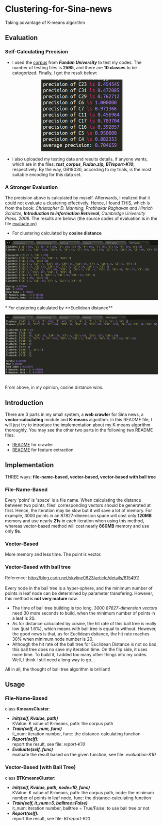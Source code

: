 # Clustering-for-Sina-news
Taking advantage of K-means algorithm

## Evaluation
### Self-Calculating Precision
* I used the [corpus](http://www.nlpir.org/?action-viewnews-itemid-103) from _**Fundan University**_ to test my codes. The number of testing files is **2595**, and there are **10 classes** to be catogorized. Finally, I got the result below:<br>

<p align="center"><img src="https://github.com/MeteorYee/Clustering-for-Sina-news/blob/master/images/K-means-precision.png" /></p>

* I also uploaded my testing data and results details, if anyone wants, which are in the files: _**test_corpus_Fudan.zip, BTreport-K10**_, respectively. By the way, GB18030, according to my trials, is the most suitable encoding for this data set.

### A Stronger Evaluation
The precision above is calculated by myself. Afterwards, I realized that it could not evaluate a clustering effectively. Hence, I found [THIS](http://nlp.stanford.edu/IR-book/html/htmledition/evaluation-of-clustering-1.html), which is from the book: _Christopher D. Manning, Prabhakar Raghavan and Hinrich Schütze, **Introduction to Information Retrieval**, Cambridge University Press. 2008._ The results are below: (the source codes of evaluation is in the file [evaluate.py](https://github.com/MeteorYee/Clustering-for-Sina-news/blob/master/evaluate.py))
* For clustering calculated by **cosine distance**<br>
<p align="center"><img src="https://github.com/MeteorYee/Clustering-for-Sina-news/blob/master/images/Cos-BTK-10.png" /></p>
* For clustering calculated by **Euclidean distance**<br>
<p align="center"><img src="https://github.com/MeteorYee/Clustering-for-Sina-news/blob/master/images/Euc-BTK-10.png" /></p><br>
From above, in my opinion, cosine distance wins.

## Introduction
There are 3 parts in my small system, a **web crawler** for Sina news, a **vector-calculating** module and **K-means** algorithm. In this README file, I will just try to introduce the implementation about my K-means algorithm thoroughly. You may see the other two parts in the following two README files:<br>
* [README](https://github.com/MeteorYee/Clustering-for-Sina-news/tree/master/mycrawler) for crawler
* [README](https://github.com/MeteorYee/Clustering-for-Sina-news/tree/master/feature_extraction) for feature extraction

## Implementation
THREE ways: **file-name-based, vector-based, vector-based with ball tree**
### File-Name-Based
Every 'point' is 'space' is a file name. When calculating the distance between two points, files' corresponding vectors should be generated at first. Hence, the iteration may be slow but it will save a lot of memory. For example, 3000 points in an 87827-dimension space will cost only **120MB** memory and use nearly **21s** in each iteration when using this method, whereas vector-based method will cost nearly **860MB** memory and use only **9s**.
### Vector-Based
More memory and less time. The point is vector.
### Vector-Based with ball tree
Reference: http://blog.csdn.net/skyline0623/article/details/8154911<br><br>
Every node in the ball tree is a hyper-sphere, and the minimum number of points in leaf node can be determined by parameter transfering. However, this method is **not very mature** now.
* The time of ball tree building is too long. 3000 _87827-dimension vectors_ need 30 more seconds to build, when the minimum number of points in a leaf is 20.
* As for distance calculated by cosine, the hit rate of this ball tree is really low (just 1.6%), which means with ball tree is equal to without. However, the good news is that, as for Euclidean dsitance, the hit rate reaches 30% when minimum node number is 20.
* Although the hit rate of the ball tree for Euclidean Distance is not so bad, this ball tree does no save my iteration time. On the filp side, it uses more time. To build it, I added too many other things into my codes. Well, I think I still need a long way to go...

All in all, the thought of ball tree algorithm is brilliant!

## Usage
### File-Name-Based
class **KmeansCluster**:<br>
* _**init(self, Kvalue, path)**_<br>
KValue: K value of K-means, path: the corpus path
* _**Train(self, it_num, func)**_<br>
it_num: iteration number, func: the distance-calculating function
* _**Report(self):**_<br>
report the result, see file: _report-K10_
* _**Evaluate(self, func)**_<br>
evaluate the result based on the given function, see file: _evaluation-K10_

### Vector-Based (with Ball Tree)
class **BTKmeansCluster**:<br>
* _**init(self, Kvalue, path, node=10, func)**_<br>
KValue: K value of K-means, path: the corpus path, node: the minimum number of points in leaf node, func: the distance-calculating function
* _**Train(self, it_num=5, balltree=False)**_<br>
it_num: iteration number, balltree = True/False: to use ball tree or not
* _**Report(self):**_<br>
report the result, see file: _BTreport-K10_
